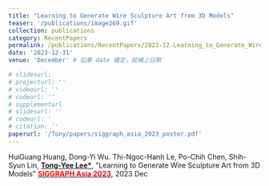```yaml
---
title: "Learning to Generate Wire Sculpture Art from 3D Models"
teaser: '/publications/image269.gif'
collection: publications
category: RecentPapers
permalink: /publications/RecentPapers/2023-12-Learning_to_Generate_Wire_Sculpture_Art_from_3D_Models
date: '2023-12-31'
venue: 'December' # 如果 date 確定，就補上日期

# slidesurl: 
# projecturl: ''
# videourl: ''
# codeurl: ''
# supplementurl
# slidesurl: ''
# codeurl: '
# citation: ''
paperurl: '/Tony/papers/siggraph_asia_2023_poster.pdf'
---
```


HuiGuang Huang, Dong-Yi Wu. Thi-Ngoc-Hanh Le, Po-Chih Chen, Shih-Syun Lin, <strong><u>Tong-Yee Lee*</u></strong>, "Learning to Generate Wire Sculpture Art from 3D Models" <strong><u><span style="color:red">SIGGRAPH Asia 2023,</span></u></strong> 2023 Dec

<!-- <strong><u>Tong-Yee Lee</u></strong>, Shao-Wei Yen, I-Cheng Yeh, "Texture Mapping with Hard Constraints Using Warping Scheme"<strong><u>(<span style="color:red">Cover Image in this issue</span>)</u></strong> <strong><i>IEEE Transactions on Visualization and Computer Graphics (TVCG)</i></strong>, March/April, Vol. 14, No. 2, pp. 382-395,2008 -->
